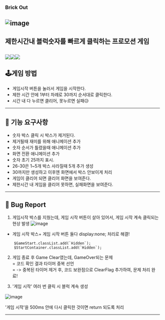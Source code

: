 
### Brick Out

![image](https://github.com/ckk914/BrickOut/assets/50573460/218f477a-06a8-4aca-8517-5fa04916b5f2)
---
 ## 제한시간내 블럭숫자를 빠르게 클릭하는 프로모션 게임<br>
 <img src="https://img.shields.io/badge/language-html-red.svg?style=flat-square"/><img src="https://img.shields.io/badge/language-css-blue.svg?style=flat-square"/><img src="https://img.shields.io/badge/language-js-yellow.svg?style=flat-square"/>
---

## 🕹게임 방법  <br>
- 게임시작 버튼을 눌러서 게임을 시작한다.  
- 제한 시간 안에 1부터 차례로 30까지 순서대로 클릭한다.
- 시간 내 다 누르면 클리어, 못누르면 실패😥
---
## 🎯 기능 요구사항  
- 숫자 박스 클릭 시 박스가 제거된다.  
- 제거될때 재미를 위해 애니메이션 추가<br>
- 숫자 순서가 틀렸을때 애니메이션 추가<br>
- 화면 전환 애니메이션 추가<br>
- 숫자 초기 25까지 표시.<br>
- 26-30은 1~5개 박스 사라질때 5개 추가 생성<br>
- 30까지만 생성하고 이후엔 화면에서 박스 안보이게 처리<br>
- 게임이 클리어 되면 클리어 화면을 보여준다.<br>
- 제한시간 내 게임을 클리어 못하면, 실패화면을 보여준다.<br>
---
## 🐞 Bug Report
1. 게임시작 박스를 지웠는데, 게임 시작 버튼이 살아 있어서, 게임 시작 계속 클릭되는 현상 발생
![image](https://github.com/ckk914/BrickOut/assets/50573460/1e6634fa-0e6c-4195-88f7-74bd31f48c72)
- 게임 시작 박스+ 게임 시작 버튼 둘다 display:none; 처리로 해결!
```
    $GameStart.classList.add(`Hidden`);
    $StartContainer.classList.add(`Hidden`);
```
2. 게임 종료 후 Game Clear였는데, GameOver되는 문제  
  = 코드 확인 결과 타이머 중복 선언  
  = -> 중복된 타이머 제거 후, 코드 보완점으로 ClearFlag 추가하여, 문제 처리 완료!

3. '게임 시작' 여러 번 클릭 시 블럭 계속 생성






![image](https://github.com/ckk914/BrickOut/assets/50573460/3df005b9-95eb-4672-9c0a-e5fa4f67462a)
　
　
　



   
'게임 시작'을 500ms 안에 
다시 클릭한 것이면 return 되도록 처리

   
---
